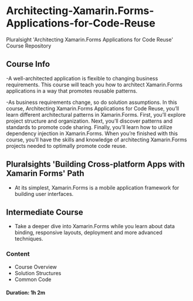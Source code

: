 # Architecting-Xamarin.Forms-Applications-for-Code-Reuse
Pluralsight 'Architecting Xamarin.Forms Applications for Code Reuse' Course Repository

## Course Info

-A well-architected application is flexible to changing business requirements. This course will teach you how to architect Xamarin.Forms applications in a way that promotes reusable patterns.

-As business requirements change, so do solution assumptions. In this course, Architecting Xamarin.Forms Applications for Code Reuse, you’ll learn different architectural patterns in Xamarin.Forms. First, you’ll explore project structure and organization. Next, you’ll discover patterns and standards to promote code sharing. Finally, you’ll learn how to utilize dependency injection in Xamarin.Forms. When you’re finished with this course, you’ll have the skills and knowledge of architecting Xamarin.Forms projects needed to optimally promote code reuse.

## Pluralsights 'Building Cross-platform Apps with Xamarin Forms' Path
- At its simplest, Xamarin.Forms is a mobile application framework for building user interfaces.

## Intermediate Course
- Take a deeper dive into Xamarin.Forms while you learn about data binding, responsive layouts, deployment and more advanced techniques.

### Content

 - Course Overview
 - Solution Structures
 - Common Code

#### Duration: 1h 2m
